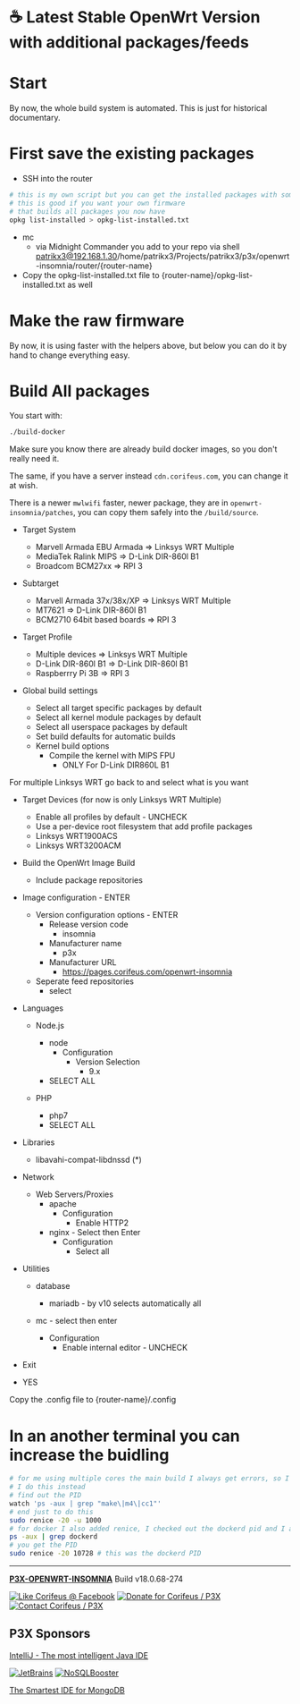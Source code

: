 [//]: #@corifeus-header

# ☕ Latest Stable OpenWrt Version with additional packages/feeds

                        
[//]: #@corifeus-header:end

# Start

By now, the whole build system is automated. This is just for historical documentary.

# First save the existing packages

* SSH into the router

```bash
# this is my own script but you can get the installed packages with some hacking
# this is good if you want your own firmware
# that builds all packages you now have 
opkg list-installed > opkg-list-installed.txt
```

* mc
  * via Midnight Commander you add to your repo via shell patrikx3@192.168.1.30/home/patrikx3/Projects/patrikx3/p3x/openwrt-insomnia/router/{router-name}
* Copy the opkg-list-installed.txt file to {router-name}/opkg-list-installed.txt as well


# Make the raw firmware

By now, it is using faster with the helpers above, but below you can do it by hand to change everything easy.

# Build All packages

You start with:
```bash
./build-docker
```

Make sure you know there are already build docker images, so you don't really need it.

The same, if you have a server instead ```cdn.corifeus.com```, you can change it at wish.

There is a newer ```mwlwifi``` faster, newer package, they are in ```openwrt-insomnia/patches```, you can copy them safely into the ```/build/source```. 

* Target System  
  * Marvell Armada EBU Armada => Linksys WRT Multiple
  * MediaTek Ralink MIPS => D-Link DIR-860l B1
  * Broadcom BCM27xx => RPI 3  
  
* Subtarget
  * Marvell Armada 37x/38x/XP => Linksys WRT Multiple 
  * MT7621 => D-Link DIR-860l B1 
  * BCM2710 64bit based boards => RPI 3 
  
* Target Profile  
  * Multiple devices => Linksys WRT Multiple
  * D-Link DIR-860l B1 => D-Link DIR-860l B1     
  * Raspberrry Pi 3B => RPI 3   

* Global build settings
  * Select all target specific packages by default
  * Select all kernel module packages by default
  * Select all userspace packages by default
  * Set build defaults for automatic builds
  * Kernel build options
    * Compile the kernel with MIPS FPU
      * ONLY For D-Link DIR860L B1

For multiple Linksys WRT go back to and select what is you want

* Target Devices (for now is only Linksys WRT Multiple)
  * Enable all profiles by default - UNCHECK
  * Use a per-device root filesystem that add profile packages  
  * Linksys WRT1900ACS
  * Linksys WRT3200ACM
     
* Build the OpenWrt Image Build
  * Include package repositories
  
* Image configuration - ENTER
  * Version configuration options - ENTER
    * Release version code
      * insomnia    
    * Manufacturer name
      * p3x
    * Manufacturer URL
      * https://pages.corifeus.com/openwrt-insomnia
  * Seperate feed repositories
    * select
            
* Languages
  * Node.js
    * node
      * Configuration
        * Version Selection
          * 9.x
    * SELECT ALL
    
  * PHP
    * php7
    * SELECT ALL

* Libraries
  * libavahi-compat-libdnssd (*)          

* Network
  * Web Servers/Proxies
    * apache
      * Configuration
        * Enable HTTP2
    * nginx - Select then Enter
      * Configuration
        * Select all  
        
* Utilities
  * database
    * mariadb - by v10 selects automatically all
          
  * mc - select then enter
    * Configuration
      * Enable internal editor - UNCHECK
* Exit
* YES

Copy the .config file to {router-name}/.config

# In an another terminal you can increase the buidling 

```bash
# for me using multiple cores the main build I always get errors, so I always use just 1 core
# I do this instead
# find out the PID
watch 'ps -aux | grep "make\|m4\|cc1"'
# end just to do this
sudo renice -20 -u 1000
# for docker I also added renice, I checked out the dockerd pid and I added in
ps -aux | grep dockerd
# you get the PID
sudo renice -20 10728 # this was the dockerd PID
```


[//]: #@corifeus-footer

---

[**P3X-OPENWRT-INSOMNIA**](https://pages.corifeus.com/openwrt-insomnia) Build v18.0.68-274 

[![Like Corifeus @ Facebook](https://img.shields.io/badge/LIKE-Corifeus-3b5998.svg)](https://www.facebook.com/corifeus.software) [![Donate for Corifeus / P3X](https://img.shields.io/badge/Donate-Corifeus-003087.svg)](https://www.paypal.com/cgi-bin/webscr?cmd=_s-xclick&hosted_button_id=QZVM4V6HVZJW6)  [![Contact Corifeus / P3X](https://img.shields.io/badge/Contact-P3X-ff9900.svg)](https://www.patrikx3.com/en/front/contact) 


## P3X Sponsors

[IntelliJ - The most intelligent Java IDE](https://www.jetbrains.com)
  
[![JetBrains](https://cdn.corifeus.com/assets/svg/jetbrains-logo.svg)](https://www.jetbrains.com/) [![NoSQLBooster](https://cdn.corifeus.com/assets/png/nosqlbooster-70x70.png)](https://www.nosqlbooster.com/)

[The Smartest IDE for MongoDB](https://www.nosqlbooster.com)
  
  
 

[//]: #@corifeus-footer:end